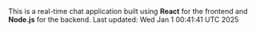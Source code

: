 This is a real-time chat application built using **React** for the frontend and **Node.js** for the backend.
Last updated: Wed Jan  1 00:41:41 UTC 2025
